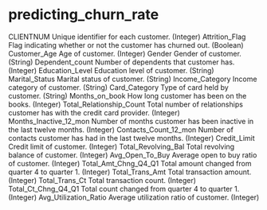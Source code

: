 # predicting_churn_rate
CLIENTNUM	Unique identifier for each customer. (Integer)
Attrition_Flag	Flag indicating whether or not the customer has churned out. (Boolean)
Customer_Age	Age of customer. (Integer)
Gender	Gender of customer. (String)
Dependent_count	Number of dependents that customer has. (Integer)
Education_Level	Education level of customer. (String)
Marital_Status	Marital status of customer. (String)
Income_Category	Income category of customer. (String)
Card_Category	Type of card held by customer. (String)
Months_on_book	How long customer has been on the books. (Integer)
Total_Relationship_Count	Total number of relationships customer has with the credit card provider. (Integer)
Months_Inactive_12_mon	Number of months customer has been inactive in the last twelve months. (Integer)
Contacts_Count_12_mon	Number of contacts customer has had in the last twelve months. (Integer)
Credit_Limit	Credit limit of customer. (Integer)
Total_Revolving_Bal	Total revolving balance of customer. (Integer)
Avg_Open_To_Buy	Average open to buy ratio of customer. (Integer)
Total_Amt_Chng_Q4_Q1	Total amount changed from quarter 4 to quarter 1. (Integer)
Total_Trans_Amt	Total transaction amount. (Integer)
Total_Trans_Ct	Total transaction count. (Integer)
Total_Ct_Chng_Q4_Q1	Total count changed from quarter 4 to quarter 1. (Integer)
Avg_Utilization_Ratio	Average utilization ratio of customer. (Integer)
